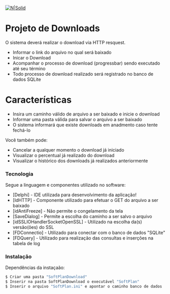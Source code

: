 [![N|Solid](https://s3-sa-east-1.amazonaws.com/prod-jobsite-files.kenoby.com/uploads/softplan-1523912238-logo-softplan-rgb-versao-cor-oficialpng.png)](https://nodesource.com/products/nsolid)

# Projeto de Downloads

O sistema deverá realizar o download via HTTP resquest.

  - Informar o link do arquivo no qual será baixado
  - Inicar o Download
  - Acompanhar o processo de download (progressbar) sendo executado até seu término
  - Todo processo de download realizado será registrado no banco de dados SQLite

# Características

  - Insira um caminho válido de arquivo a ser baixado e inicie o download
  - Informar uma pasta válida para salvar o arquivo a ser baixado
  - O sistema informará que existe downloads em anadmento caso tente fechá-lo

Você também pode:
  - Cancelar a qualquer momento o download já iniciado
  - Visualizar o percentual já realizado do download
  - Visualizar o histórico dos downloads já realizados anteriormente

### Tecnologia

Segue a linguagem e componentes utilizado no software:

* [Delphi] - IDE utilizada para desenvolvimento da aplicação!
* [IdHTTP] - Componente utilizado para efetuar o GET do arquivo a ser baixado
* [idAntiFreeze] - Não permite o congelamento da tela
* [SaveDialog] - Permite a escolha do caminho a ser salvo o arquivo
* [idSSLIOHandlerSocketOpenSSL] - Utilizado na escolha da(s) versão(ões) do SSL
* [FDConnectio] - Utilizado para conectar com o banco de dados "SQLite"
* [FDQuery] - Utilizado para realização das consultas e inserções na tabela de log

### Instalação

Dependências da instaçaão:

```sh
$ Criar uma pasta "SoftPlanDownload"
$ Inserir na pasta SoftPlanDownload o executável "SoftPlan" 
$ Inserir o arquivo "SoftPlan.ini" e apontar o caminho banco de dados
```

